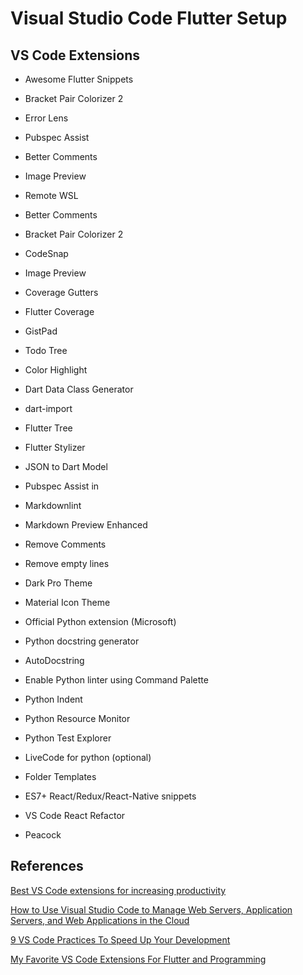 # Visual Studio Code Flutter Setup

## VS Code Extensions

- Awesome Flutter Snippets
- Bracket Pair Colorizer 2
- Error Lens
- Pubspec Assist
- Better Comments
- Image Preview
- Remote WSL

- Better Comments
- Bracket Pair Colorizer 2
- CodeSnap
- Image Preview

- Coverage Gutters
- Flutter Coverage
- GistPad 
- Todo Tree

- Color Highlight

- Dart Data Class Generator
- dart-import
- Flutter Tree
- Flutter Stylizer
- JSON to Dart Model
- Pubspec Assist in

- Markdownlint
- Markdown Preview Enhanced


- Remove Comments
- Remove empty lines


- Dark Pro Theme
- Material Icon Theme
- Official Python extension (Microsoft)
- Python docstring generator
- AutoDocstring
- Enable Python linter using Command Palette
- Python Indent
- Python Resource Monitor
- Python Test Explorer
- LiveCode for python (optional)

- Folder Templates
- ES7+ React/Redux/React-Native snippets
- VS Code React Refactor
- Peacock


## References

[Best VS Code extensions for increasing productivity](https://betterprogramming.pub/vc-code-extensions-for-javascript-and-react-developers-in-2022-f0828b9ea00)

[How to Use Visual Studio Code to Manage Web Servers, Application Servers, and Web Applications in the Cloud](https://levelup.gitconnected.com/how-to-use-visual-studio-code-to-manage-web-servers-application-servers-and-web-applications-in-44afcc954d38)

[9 VS Code Practices To Speed Up Your Development](https://jsmanifest.com/9-marvelous-vscode-practices-you-need-to-do-now-in-2022/)

[My Favorite VS Code Extensions For Flutter and Programming](https://itnext.io/my-favorite-vs-code-extensions-for-flutter-and-programming-bc87b3284c0a)

